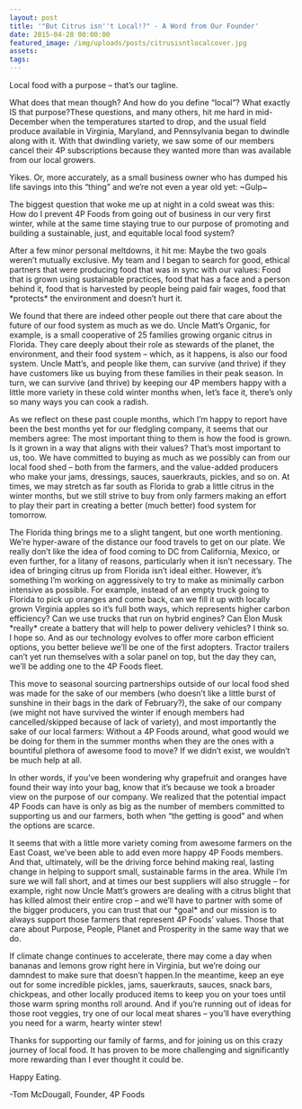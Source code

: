 ```yaml
---
layout: post
title: '"But Citrus isn''t Local!?" - A Word from Our Founder'
date: 2015-04-28 00:00:00
featured_image: /img/uploads/posts/citrusisntlocalcover.jpg
assets:
tags:
---
```


<div class="editable"><p>Local food with a purpose &ndash; that&rsquo;s our tagline.</p><p>What does that mean though? And how do you define &ldquo;local&rdquo;? What exactly IS that purpose?These questions, and many others, hit me hard in mid-December when the temperatures started to drop, and the usual field produce available in Virginia, Maryland, and Pennsylvania began to dwindle along with it. With that dwindling variety, we saw some of our members cancel their 4P subscriptions because they wanted more than was available from our local growers.</p><p>Yikes. Or, more accurately, as a small business owner who has dumped his life savings into this &ldquo;thing&rdquo; and we&rsquo;re not even a year old yet: ~Gulp~</p><p>The biggest question that woke me up at night in a cold sweat was this: How do I prevent 4P Foods from going out of business in our very first winter, while at the same time staying true to our purpose of promoting and building a sustainable, just, and equitable local food system?</p><p>After a few minor personal meltdowns, it hit me: Maybe the two goals weren&rsquo;t mutually exclusive. My team and I began to search for good, ethical partners that were producing food that was in sync with our values: Food that is grown using sustainable practices, food that has a face and a person behind it, food that is harvested by people being paid fair wages, food that *protects* the environment and doesn&rsquo;t hurt it.</p><p>We found that there are indeed other people out there that care about the future of our food system as much as we do. Uncle Matt&rsquo;s Organic, for example, is a small cooperative of 25 families growing organic citrus in Florida. They care deeply about their role as stewards of the planet, the environment, and their food system &ndash; which, as it happens, is also our food system. Uncle Matt&rsquo;s, and people like them, can survive (and thrive) if they have customers like us buying from these families in their peak season. In turn, we can survive (and thrive) by keeping our 4P members happy with a little more variety in these cold winter months when, let&rsquo;s face it, there&rsquo;s only so many ways you can cook a radish.</p><p>As we reflect on these past couple months, which I&rsquo;m happy to report have been the best months yet for our fledgling company, it seems that our members agree: The most important thing to them is how the food is grown. Is it grown in a way that aligns with their values? That&rsquo;s most important to us, too. We have committed to buying as much as we possibly can from our local food shed &ndash; both from the farmers, and the value-added producers who make your jams, dressings, sauces, sauerkrauts, pickles, and so on. At times, we may stretch as far south as Florida to grab a little citrus in the winter months, but we still strive to buy from only farmers making an effort to play their part in creating a better (much better) food system for tomorrow.</p><p>The Florida thing brings me to a slight tangent, but one worth mentioning. We&rsquo;re hyper-aware of the distance our food travels to get on our plate. We really don&rsquo;t like the idea of food coming to DC from California, Mexico, or even further, for a litany of reasons, particularly when it isn&rsquo;t necessary. The idea of bringing citrus up from Florida isn&rsquo;t ideal either. However, it&rsquo;s something I&rsquo;m working on aggressively to try to make as minimally carbon intensive as possible. For example, instead of an empty truck going to Florida to pick up oranges and come back, can we fill it up with locally grown Virginia apples so it&rsquo;s full both ways, which represents higher carbon efficiency? Can we use trucks that run on hybrid engines? Can Elon Musk *really* create a battery that will help to power delivery vehicles? I think so. I hope so. And as our technology evolves to offer more carbon efficient options, you better believe we&rsquo;ll be one of the first adopters. Tractor trailers can&rsquo;t yet run themselves with a solar panel on top, but the day they can, we&rsquo;ll be adding one to the 4P Foods fleet.</p><p>This move to seasonal sourcing partnerships outside of our local food shed was made for the sake of our members (who doesn&rsquo;t like a little burst of sunshine in their bags in the dark of February?), the sake of our company (we might not have survived the winter if enough members had cancelled/skipped because of lack of variety), and most importantly the sake of our local farmers: Without a 4P Foods around, what good would we be doing for them in the summer months when they are the ones with a bountiful plethora of awesome food to move? If we didn&rsquo;t exist, we wouldn&rsquo;t be much help at all.</p><p>In other words, if you&rsquo;ve been wondering why grapefruit and oranges have found their way into your bag, know that it&rsquo;s because we took a broader view on the purpose of our company. We realized that the potential impact 4P Foods can have is only as big as the number of members committed to supporting us and our farmers, both when &ldquo;the getting is good&rdquo; and when the options are scarce.</p><p>It seems that with a little more variety coming from awesome farmers on the East Coast, we&rsquo;ve been able to add even more happy 4P Foods members. And that, ultimately, will be the driving force behind making real, lasting change in helping to support small, sustainable farms in the area. While I&rsquo;m sure we will fall short, and at times our best suppliers will also struggle &ndash; for example, right now Uncle Matt&rsquo;s growers are dealing with a citrus blight that has killed almost their entire crop &ndash; and we&rsquo;ll have to partner with some of the bigger producers, you can trust that our *goal* and our mission is to always support those farmers that represent 4P Foods&rsquo; values. Those that care about Purpose, People, Planet and Prosperity in the same way that we do.</p><p>If climate change continues to accelerate, there may come a day when bananas and lemons grow right here in Virginia, but we&rsquo;re doing our damndest to make sure that doesn&rsquo;t happen.In the meantime, keep an eye out for some incredible pickles, jams, sauerkrauts, sauces, snack bars, chickpeas, and other locally produced items to keep you on your toes until those warm spring months roll around. And if you&rsquo;re running out of ideas for those root veggies, try one of our local meat shares &ndash; you&rsquo;ll have everything you need for a warm, hearty winter stew!</p><p>Thanks for supporting our family of farms, and for joining us on this crazy journey of local food. It has proven to be more challenging and significantly more rewarding than I ever thought it could be.</p><p>Happy Eating.</p><p>-Tom McDougall, Founder, 4P Foods</p></div>